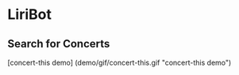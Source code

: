 # LiriBot



## Search for Concerts

[concert-this demo] (demo/gif/concert-this.gif "concert-this demo")